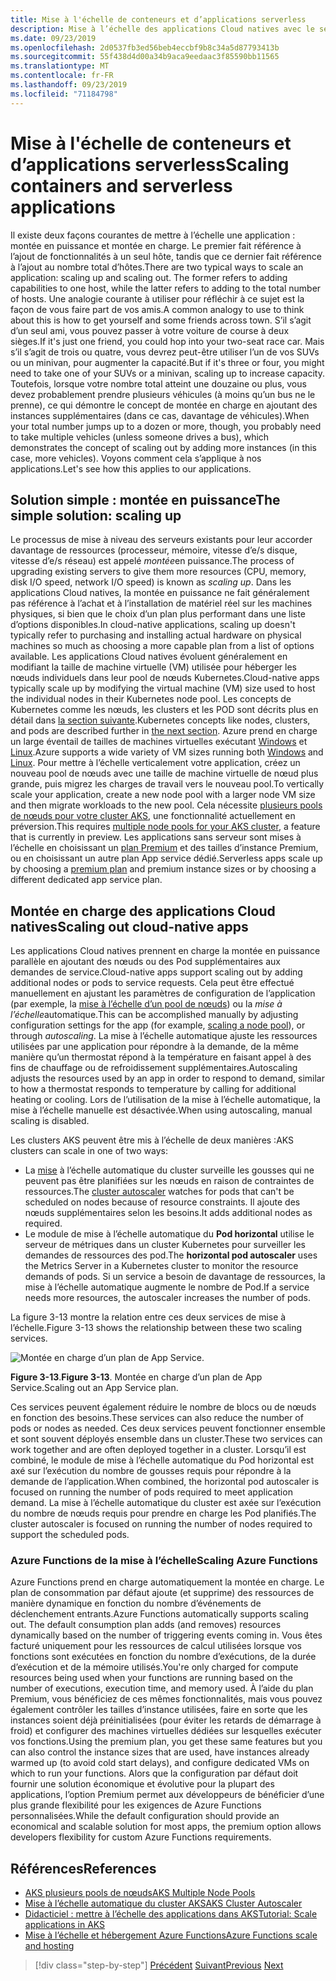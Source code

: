 ```yaml
---
title: Mise à l'échelle de conteneurs et d’applications serverless
description: Mise à l’échelle des applications Cloud natives avec le service Azure Kubernetes pour répondre à la demande des utilisateurs en augmentant les ressources des ordinateurs individuels ou en augmentant le nombre d’ordinateurs dans un cluster d’applications.
ms.date: 09/23/2019
ms.openlocfilehash: 2d0537fb3ed56beb4eccbf9b8c34a5d87793413b
ms.sourcegitcommit: 55f438d4d00a34b9aca9eedaac3f85590bb11565
ms.translationtype: MT
ms.contentlocale: fr-FR
ms.lasthandoff: 09/23/2019
ms.locfileid: "71184798"
---
```

# <a name="scaling-containers-and-serverless-applications"></a><span data-ttu-id="239d9-103">Mise à l'échelle de conteneurs et d’applications serverless</span><span class="sxs-lookup"><span data-stu-id="239d9-103">Scaling containers and serverless applications</span></span>

<span data-ttu-id="239d9-104">Il existe deux façons courantes de mettre à l’échelle une application : montée en puissance et montée en charge. Le premier fait référence à l’ajout de fonctionnalités à un seul hôte, tandis que ce dernier fait référence à l’ajout au nombre total d’hôtes.</span><span class="sxs-lookup"><span data-stu-id="239d9-104">There are two typical ways to scale an application: scaling up and scaling out. The former refers to adding capabilities to one host, while the latter refers to adding to the total number of hosts.</span></span> <span data-ttu-id="239d9-105">Une analogie courante à utiliser pour réfléchir à ce sujet est la façon de vous faire part de vos amis.</span><span class="sxs-lookup"><span data-stu-id="239d9-105">A common analogy to use to think about this is how to get yourself and some friends across town.</span></span> <span data-ttu-id="239d9-106">S’il s’agit d’un seul ami, vous pouvez passer à votre voiture de course à deux sièges.</span><span class="sxs-lookup"><span data-stu-id="239d9-106">If it's just one friend, you could hop into your two-seat race car.</span></span> <span data-ttu-id="239d9-107">Mais s’il s’agit de trois ou quatre, vous devrez peut-être utiliser l’un de vos SUVs ou un minivan, pour augmenter la capacité.</span><span class="sxs-lookup"><span data-stu-id="239d9-107">But if it's three or four, you might need to take one of your SUVs or a minivan, scaling up to increase capacity.</span></span> <span data-ttu-id="239d9-108">Toutefois, lorsque votre nombre total atteint une douzaine ou plus, vous devez probablement prendre plusieurs véhicules (à moins qu’un bus ne le prenne), ce qui démontre le concept de montée en charge en ajoutant des instances supplémentaires (dans ce cas, davantage de véhicules).</span><span class="sxs-lookup"><span data-stu-id="239d9-108">When your total number jumps up to a dozen or more, though, you probably need to take multiple vehicles (unless someone drives a bus), which demonstrates the concept of scaling out by adding more instances (in this case, more vehicles).</span></span> <span data-ttu-id="239d9-109">Voyons comment cela s’applique à nos applications.</span><span class="sxs-lookup"><span data-stu-id="239d9-109">Let's see how this applies to our applications.</span></span>

## <a name="the-simple-solution-scaling-up"></a><span data-ttu-id="239d9-110">Solution simple : montée en puissance</span><span class="sxs-lookup"><span data-stu-id="239d9-110">The simple solution: scaling up</span></span>

<span data-ttu-id="239d9-111">Le processus de mise à niveau des serveurs existants pour leur accorder davantage de ressources (processeur, mémoire, vitesse d’e/s disque, vitesse d’e/s réseau) est appelé *montée*en puissance.</span><span class="sxs-lookup"><span data-stu-id="239d9-111">The process of upgrading existing servers to give them more resources (CPU, memory, disk I/O speed, network I/O speed) is known as *scaling up*.</span></span> <span data-ttu-id="239d9-112">Dans les applications Cloud natives, la montée en puissance ne fait généralement pas référence à l’achat et à l’installation de matériel réel sur les machines physiques, si bien que le choix d’un plan plus performant dans une liste d’options disponibles.</span><span class="sxs-lookup"><span data-stu-id="239d9-112">In cloud-native applications, scaling up doesn't typically refer to purchasing and installing actual hardware on physical machines so much as choosing a more capable plan from a list of options available.</span></span> <span data-ttu-id="239d9-113">Les applications Cloud natives évoluent généralement en modifiant la taille de machine virtuelle (VM) utilisée pour héberger les nœuds individuels dans leur pool de nœuds Kubernetes.</span><span class="sxs-lookup"><span data-stu-id="239d9-113">Cloud-native apps typically scale up by modifying the virtual machine (VM) size used to host the individual nodes in their Kubernetes node pool.</span></span> <span data-ttu-id="239d9-114">Les concepts de Kubernetes comme les nœuds, les clusters et les POD sont décrits plus en détail dans [la section suivante](leverage-containers-orchestrators.md).</span><span class="sxs-lookup"><span data-stu-id="239d9-114">Kubernetes concepts like nodes, clusters, and pods are described further in [the next section](leverage-containers-orchestrators.md).</span></span> <span data-ttu-id="239d9-115">Azure prend en charge un large éventail de tailles de machines virtuelles exécutant [Windows](https://docs.microsoft.com/azure/virtual-machines/windows/sizes?toc=%2fazure%2fvirtual-machines%2fwindows%2ftoc.json) et [Linux](https://docs.microsoft.com/azure/virtual-machines/linux/sizes).</span><span class="sxs-lookup"><span data-stu-id="239d9-115">Azure supports a wide variety of VM sizes running both [Windows](https://docs.microsoft.com/azure/virtual-machines/windows/sizes?toc=%2fazure%2fvirtual-machines%2fwindows%2ftoc.json) and [Linux](https://docs.microsoft.com/azure/virtual-machines/linux/sizes).</span></span> <span data-ttu-id="239d9-116">Pour mettre à l’échelle verticalement votre application, créez un nouveau pool de nœuds avec une taille de machine virtuelle de nœud plus grande, puis migrez les charges de travail vers le nouveau pool.</span><span class="sxs-lookup"><span data-stu-id="239d9-116">To vertically scale your application, create a new node pool with a larger node VM size and then migrate workloads to the new pool.</span></span> <span data-ttu-id="239d9-117">Cela nécessite [plusieurs pools de nœuds pour votre cluster AKS](https://docs.microsoft.com/azure/aks/use-multiple-node-pools), une fonctionnalité actuellement en préversion.</span><span class="sxs-lookup"><span data-stu-id="239d9-117">This requires [multiple node pools for your AKS cluster](https://docs.microsoft.com/azure/aks/use-multiple-node-pools), a feature that is currently in preview.</span></span> <span data-ttu-id="239d9-118">Les applications sans serveur sont mises à l’échelle en choisissant un [plan Premium](https://docs.microsoft.com/azure/azure-functions/functions-scale) et des tailles d’instance Premium, ou en choisissant un autre plan App service dédié.</span><span class="sxs-lookup"><span data-stu-id="239d9-118">Serverless apps scale up by choosing a [premium plan](https://docs.microsoft.com/azure/azure-functions/functions-scale) and premium instance sizes or by choosing a different dedicated app service plan.</span></span>

## <a name="scaling-out-cloud-native-apps"></a><span data-ttu-id="239d9-119">Montée en charge des applications Cloud natives</span><span class="sxs-lookup"><span data-stu-id="239d9-119">Scaling out cloud-native apps</span></span>

<span data-ttu-id="239d9-120">Les applications Cloud natives prennent en charge la montée en puissance parallèle en ajoutant des nœuds ou des Pod supplémentaires aux demandes de service.</span><span class="sxs-lookup"><span data-stu-id="239d9-120">Cloud-native apps support scaling out by adding additional nodes or pods to service requests.</span></span> <span data-ttu-id="239d9-121">Cela peut être effectué manuellement en ajustant les paramètres de configuration de l’application (par exemple, la [mise à l’échelle d’un pool de nœuds](https://docs.microsoft.com/azure/aks/use-multiple-node-pools#scale-a-node-pool-manually)) ou la *mise à l’échelle*automatique.</span><span class="sxs-lookup"><span data-stu-id="239d9-121">This can be accomplished manually by adjusting configuration settings for the app (for example, [scaling a node pool](https://docs.microsoft.com/azure/aks/use-multiple-node-pools#scale-a-node-pool-manually)), or through *autoscaling*.</span></span> <span data-ttu-id="239d9-122">La mise à l’échelle automatique ajuste les ressources utilisées par une application pour répondre à la demande, de la même manière qu’un thermostat répond à la température en faisant appel à des fins de chauffage ou de refroidissement supplémentaires.</span><span class="sxs-lookup"><span data-stu-id="239d9-122">Autoscaling adjusts the resources used by an app in order to respond to demand, similar to how a thermostat responds to temperature by calling for additional heating or cooling.</span></span> <span data-ttu-id="239d9-123">Lors de l’utilisation de la mise à l’échelle automatique, la mise à l’échelle manuelle est désactivée.</span><span class="sxs-lookup"><span data-stu-id="239d9-123">When using autoscaling, manual scaling is disabled.</span></span>

<span data-ttu-id="239d9-124">Les clusters AKS peuvent être mis à l’échelle de deux manières :</span><span class="sxs-lookup"><span data-stu-id="239d9-124">AKS clusters can scale in one of two ways:</span></span>

- <span data-ttu-id="239d9-125">La [mise](https://docs.microsoft.com/azure/aks/cluster-autoscaler) à l’échelle automatique du cluster surveille les gousses qui ne peuvent pas être planifiées sur les nœuds en raison de contraintes de ressources.</span><span class="sxs-lookup"><span data-stu-id="239d9-125">The [cluster autoscaler](https://docs.microsoft.com/azure/aks/cluster-autoscaler) watches for pods that can't be scheduled on nodes because of resource constraints.</span></span> <span data-ttu-id="239d9-126">Il ajoute des nœuds supplémentaires selon les besoins.</span><span class="sxs-lookup"><span data-stu-id="239d9-126">It adds additional nodes as required.</span></span>
- <span data-ttu-id="239d9-127">Le module de mise à l’échelle automatique du **Pod horizontal** utilise le serveur de métriques dans un cluster Kubernetes pour surveiller les demandes de ressources des pod.</span><span class="sxs-lookup"><span data-stu-id="239d9-127">The **horizontal pod autoscaler** uses the Metrics Server in a Kubernetes cluster to monitor the resource demands of pods.</span></span> <span data-ttu-id="239d9-128">Si un service a besoin de davantage de ressources, la mise à l’échelle automatique augmente le nombre de Pod.</span><span class="sxs-lookup"><span data-stu-id="239d9-128">If a service needs more resources, the autoscaler increases the number of pods.</span></span>

<span data-ttu-id="239d9-129">La figure 3-13 montre la relation entre ces deux services de mise à l’échelle.</span><span class="sxs-lookup"><span data-stu-id="239d9-129">Figure 3-13 shows the relationship between these two scaling services.</span></span>

![Montée en charge d’un plan de App Service.](./media/aks-cluster-autoscaler.png)

<span data-ttu-id="239d9-131">**Figure 3-13**.</span><span class="sxs-lookup"><span data-stu-id="239d9-131">**Figure 3-13**.</span></span> <span data-ttu-id="239d9-132">Montée en charge d’un plan de App Service.</span><span class="sxs-lookup"><span data-stu-id="239d9-132">Scaling out an App Service plan.</span></span>

<span data-ttu-id="239d9-133">Ces services peuvent également réduire le nombre de blocs ou de nœuds en fonction des besoins.</span><span class="sxs-lookup"><span data-stu-id="239d9-133">These services can also reduce the number of pods or nodes as needed.</span></span> <span data-ttu-id="239d9-134">Ces deux services peuvent fonctionner ensemble et sont souvent déployés ensemble dans un cluster.</span><span class="sxs-lookup"><span data-stu-id="239d9-134">These two services can work together and are often deployed together in a cluster.</span></span> <span data-ttu-id="239d9-135">Lorsqu’il est combiné, le module de mise à l’échelle automatique du Pod horizontal est axé sur l’exécution du nombre de gousses requis pour répondre à la demande de l’application.</span><span class="sxs-lookup"><span data-stu-id="239d9-135">When combined, the horizontal pod autoscaler is focused on running the number of pods required to meet application demand.</span></span> <span data-ttu-id="239d9-136">La mise à l’échelle automatique du cluster est axée sur l’exécution du nombre de nœuds requis pour prendre en charge les Pod planifiés.</span><span class="sxs-lookup"><span data-stu-id="239d9-136">The cluster autoscaler is focused on running the number of nodes required to support the scheduled pods.</span></span>

### <a name="scaling-azure-functions"></a><span data-ttu-id="239d9-137">Azure Functions de la mise à l’échelle</span><span class="sxs-lookup"><span data-stu-id="239d9-137">Scaling Azure Functions</span></span>

<span data-ttu-id="239d9-138">Azure Functions prend en charge automatiquement la montée en charge. Le plan de consommation par défaut ajoute (et supprime) des ressources de manière dynamique en fonction du nombre d’événements de déclenchement entrants.</span><span class="sxs-lookup"><span data-stu-id="239d9-138">Azure Functions automatically supports scaling out. The default consumption plan adds (and removes) resources dynamically based on the number of triggering events coming in.</span></span> <span data-ttu-id="239d9-139">Vous êtes facturé uniquement pour les ressources de calcul utilisées lorsque vos fonctions sont exécutées en fonction du nombre d’exécutions, de la durée d’exécution et de la mémoire utilisés.</span><span class="sxs-lookup"><span data-stu-id="239d9-139">You're only charged for compute resources being used when your functions are running based on the number of executions, execution time, and memory used.</span></span> <span data-ttu-id="239d9-140">À l’aide du plan Premium, vous bénéficiez de ces mêmes fonctionnalités, mais vous pouvez également contrôler les tailles d’instance utilisées, faire en sorte que les instances soient déjà préinitialisées (pour éviter les retards de démarrage à froid) et configurer des machines virtuelles dédiées sur lesquelles exécuter vos fonctions.</span><span class="sxs-lookup"><span data-stu-id="239d9-140">Using the premium plan, you get these same features but you can also control the instance sizes that are used, have instances already warmed up (to avoid cold start delays), and configure dedicated VMs on which to run your functions.</span></span> <span data-ttu-id="239d9-141">Alors que la configuration par défaut doit fournir une solution économique et évolutive pour la plupart des applications, l’option Premium permet aux développeurs de bénéficier d’une plus grande flexibilité pour les exigences de Azure Functions personnalisées.</span><span class="sxs-lookup"><span data-stu-id="239d9-141">While the default configuration should provide an economical and scalable solution for most apps, the premium option allows developers flexibility for custom Azure Functions requirements.</span></span>

## <a name="references"></a><span data-ttu-id="239d9-142">Références</span><span class="sxs-lookup"><span data-stu-id="239d9-142">References</span></span>

- [<span data-ttu-id="239d9-143">AKS plusieurs pools de nœuds</span><span class="sxs-lookup"><span data-stu-id="239d9-143">AKS Multiple Node Pools</span></span>](https://docs.microsoft.com/azure/aks/use-multiple-node-pools)
- [<span data-ttu-id="239d9-144">Mise à l’échelle automatique du cluster AKS</span><span class="sxs-lookup"><span data-stu-id="239d9-144">AKS Cluster Autoscaler</span></span>](https://docs.microsoft.com/azure/aks/cluster-autoscaler)
- [<span data-ttu-id="239d9-145">Didacticiel : mettre à l’échelle des applications dans AKS</span><span class="sxs-lookup"><span data-stu-id="239d9-145">Tutorial: Scale applications in AKS</span></span>](https://docs.microsoft.com/azure/aks/tutorial-kubernetes-scale)
- [<span data-ttu-id="239d9-146">Mise à l’échelle et hébergement Azure Functions</span><span class="sxs-lookup"><span data-stu-id="239d9-146">Azure Functions scale and hosting</span></span>](https://docs.microsoft.com/azure/azure-functions/functions-scale)

>[!div class="step-by-step"]
><span data-ttu-id="239d9-147">[Précédent](deploy-containers-azure.md)
>[Suivant](other-deployment-options.md)</span><span class="sxs-lookup"><span data-stu-id="239d9-147">[Previous](deploy-containers-azure.md)
[Next](other-deployment-options.md)</span></span>
